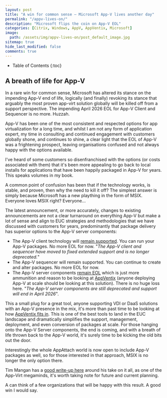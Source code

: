 ```yaml
---
layout: post
title: "A win for common sense – Microsoft App-V lives another day"
permalink: "/appv-lives-on/"
description: "Microsoft flips the coin on App-V EOL"
categories: [Citrix, Windows, AppV, AppVentix, Microsoft]
image:
  path: /assets/img/appv-lives-on/post_default_image.jpg
sitemap: true
hide_last_modified: false
comments: true
---
```


<!--excerpt-->

-  Table of Contents
{:toc}

## A breath of life for App-V

In a rare win for common sense, Microsoft has altered its stance on the impending App-V end of life, logically (and finally) revoking its stance that arguably the most proven app-virt solution globally will be killed off from a support perspective. The impending April 2026 EOL for App-V Client and Sequencer is no more. Huzzah.

App-V has been one of the most consistent and respected options for app virtualization for a long time, and whilst I am not any form of application expert, my time in consulting and continued engagement with customers globally shone, and continues to shine, a clear light that the EOL of App-V was a frightening prospect, leaving organisations confused and not always happy with the options available.

I've heard of some customers so disenfranchised with the options (or costs associated with them) that it's been more appealing to go back to local installs for applications that have been happily packaged in App-V for years. This speaks volumes in my book.

A common point of confusion has been that if the technology works, is stable, and proven, then why the need to kill it off? The simplest answer is simply because Microsoft has a new plaything in the form of MSIX. Everyone loves MSIX right? Everyone...

The latest announcement, or more accurately, changes to existing announcements are not a clear turnaround on everything App-V but make a lot of sense and align to EUC strategies and methodologies that we have discussed with customers for years, predominantly that package delivery has superior options to the App-V server components:

-  The App-V client technology will [remain supported](https://learn.microsoft.com/en-us/microsoft-desktop-optimization-pack/app-v/appv-support-policy#is-there-a-new-end-of-support-date-for-the-app-v-client-and-sequencer). You can run your App-V packages. No more EOL for now. "*The App-V client and sequencer have moved to fixed extended support and is no longer deprecated.*"
-  The App-V sequencer will remain supported. You can continue to create and alter packages. No more EOL for now.
-  The App-V server components [remain EOL](https://learn.microsoft.com/en-us/microsoft-desktop-optimization-pack/app-v/appv-support-policy#are-the-app-v-server-components-still-deprecated) which is just more ammunition and reason to be looking at [AppVentix](https://appventix.com/) (anyone deploying App-V at scale should be looking at this solution). There is no huge loss here. "*The App-V server components are still deprecated and support will end in April 2026*".

This a small plug for a great tool, anyone supporting VDI or DaaS solutions with an App-V presence in the mix, it's more than past time to be looking at how [AppVentix fits in](https://appventix.com/features/). This is one of the best tools to land in the EUC landscape and dramatically simplifies the support, management, deployment, and even conversion of packages at scale. For those hanging onto the App-V Server components, the end is coming, and with a breath of life thrown back to the App-V world, it's surely time to be kicking the old bits out the door.

Interestingly the whole AppAttach world is now open to include App-V packages as well, so for those interested in that approach, MSIX is no longer the only option there.

Tim Mangan has a [good write-up here](https://www.tmurgent.com/TmBlog/?p=3925) around his take on it all, as one of the App-Virt megaminds, it's worth taking note for future and current planning.

A can think of a few organizations that will be happy with this result. A good win I would say.
